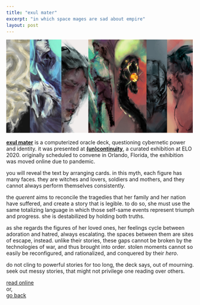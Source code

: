 ```yaml
---
title: "exul mater"
excerpt: "in which space mages are sad about empire"
layout: post
---
```


<a href="https://projects.cah.ucf.edu/mediaartsexhibits/uncontinuity/Otto/exulmater/index.html"><img src="/assets/blog/card.jpg" style="max-width: 500px;" /></a>

[**exul mater**](https://projects.cah.ucf.edu/mediaartsexhibits/uncontinuity/Otto/exulmater/index.html) is a computerized oracle deck, questioning cybernetic power and identity. it was presented at [**(un)continuity**](https://projects.cah.ucf.edu/mediaartsexhibits/uncontinuity/Otto/otto.html), a curated exhibition at ELO 2020. originally scheduled to convene in Orlando, Florida, the exhibition was moved online due to pandemic.

you will reveal the text by arranging cards. in this myth, each figure has many faces. they are witches and lovers, soldiers and mothers, and they cannot always perform themselves consistently.

the *querent* aims to reconcile the tragedies that her family and her nation have suffered, and create a story that is legible. to do so, she must use the same totalizing language in which those self-same events represent triumph and progress. she is destabilized by holding both truths.

as she regards the figures of her loved ones, her feelings cycle between adoration and hatred, always escalating. the spaces between them are sites of escape, instead. unlike their stories, these gaps cannot be broken by the technologies of war, and thus brought into order. stolen moments cannot so easily be reconfigured, and rationalized, and conquered by their *hero*.

do not cling to powerful stories for too long, the deck says, out of mourning. seek out messy stories, that might not privilege one reading over others.

[read online](https://projects.cah.ucf.edu/mediaartsexhibits/uncontinuity/Otto/exulmater/index.html)  
or,  
[go back](/)

